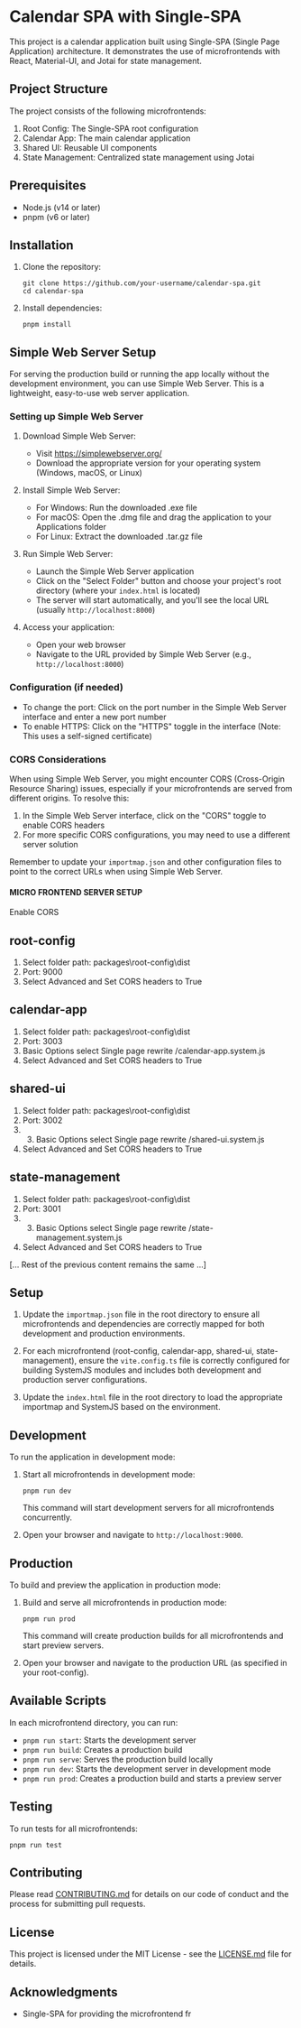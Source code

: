 # Calendar SPA with Single-SPA

This project is a calendar application built using Single-SPA (Single Page Application) architecture. It demonstrates the use of microfrontends with React, Material-UI, and Jotai for state management.

## Project Structure

The project consists of the following microfrontends:

1. Root Config: The Single-SPA root configuration
2. Calendar App: The main calendar application
3. Shared UI: Reusable UI components
4. State Management: Centralized state management using Jotai

## Prerequisites

- Node.js (v14 or later)
- pnpm (v6 or later)

## Installation

1. Clone the repository:

   ```
   git clone https://github.com/your-username/calendar-spa.git
   cd calendar-spa
   ```

2. Install dependencies:
   ```
   pnpm install
   ```

## Simple Web Server Setup

For serving the production build or running the app locally without the development environment, you can use Simple Web Server. This is a lightweight, easy-to-use web server application.

### Setting up Simple Web Server

1. Download Simple Web Server:

   - Visit https://simplewebserver.org/
   - Download the appropriate version for your operating system (Windows, macOS, or Linux)

2. Install Simple Web Server:

   - For Windows: Run the downloaded .exe file
   - For macOS: Open the .dmg file and drag the application to your Applications folder
   - For Linux: Extract the downloaded .tar.gz file

3. Run Simple Web Server:

   - Launch the Simple Web Server application
   - Click on the "Select Folder" button and choose your project's root directory (where your `index.html` is located)
   - The server will start automatically, and you'll see the local URL (usually `http://localhost:8000`)

4. Access your application:
   - Open your web browser
   - Navigate to the URL provided by Simple Web Server (e.g., `http://localhost:8000`)

### Configuration (if needed)

- To change the port: Click on the port number in the Simple Web Server interface and enter a new port number
- To enable HTTPS: Click on the "HTTPS" toggle in the interface (Note: This uses a self-signed certificate)

### CORS Considerations

When using Simple Web Server, you might encounter CORS (Cross-Origin Resource Sharing) issues, especially if your microfrontends are served from different origins. To resolve this:

1. In the Simple Web Server interface, click on the "CORS" toggle to enable CORS headers
2. For more specific CORS configurations, you may need to use a different server solution

Remember to update your `importmap.json` and other configuration files to point to the correct URLs when using Simple Web Server.

#### MICRO FRONTEND SERVER SETUP

Enable CORS

## root-config
1. Select folder path: packages\root-config\dist
2. Port: 9000
3. Select Advanced and Set CORS headers to True

## calendar-app
1. Select folder path: packages\root-config\dist
2. Port: 3003
3. Basic Options select Single page rewrite /calendar-app.system.js
4. Select Advanced and Set CORS headers to True
   
## shared-ui
1. Select folder path: packages\root-config\dist
2. Port: 3002
3. 3. Basic Options select Single page rewrite /shared-ui.system.js
4. Select Advanced and Set CORS headers to True
## state-management 
1. Select folder path: packages\root-config\dist
2. Port: 3001
3. 3. Basic Options select Single page rewrite /state-management.system.js
4. Select Advanced and Set CORS headers to True



[... Rest of the previous content remains the same ...]

## Setup

1. Update the `importmap.json` file in the root directory to ensure all microfrontends and dependencies are correctly mapped for both development and production environments.

2. For each microfrontend (root-config, calendar-app, shared-ui, state-management), ensure the `vite.config.ts` file is correctly configured for building SystemJS modules and includes both development and production server configurations.

3. Update the `index.html` file in the root directory to load the appropriate importmap and SystemJS based on the environment.

## Development

To run the application in development mode:

1. Start all microfrontends in development mode:

   ```
   pnpm run dev
   ```

   This command will start development servers for all microfrontends concurrently.

2. Open your browser and navigate to `http://localhost:9000`.

## Production

To build and preview the application in production mode:

1. Build and serve all microfrontends in production mode:

   ```
   pnpm run prod
   ```

   This command will create production builds for all microfrontends and start preview servers.

2. Open your browser and navigate to the production URL (as specified in your root-config).

## Available Scripts

In each microfrontend directory, you can run:

- `pnpm run start`: Starts the development server
- `pnpm run build`: Creates a production build
- `pnpm run serve`: Serves the production build locally
- `pnpm run dev`: Starts the development server in development mode
- `pnpm run prod`: Creates a production build and starts a preview server

## Testing

To run tests for all microfrontends:

```
pnpm run test
```

## Contributing

Please read [CONTRIBUTING.md](CONTRIBUTING.md) for details on our code of conduct and the process for submitting pull requests.

## License

This project is licensed under the MIT License - see the [LICENSE.md](LICENSE.md) file for details.

## Acknowledgments

- Single-SPA for providing the microfrontend fr
